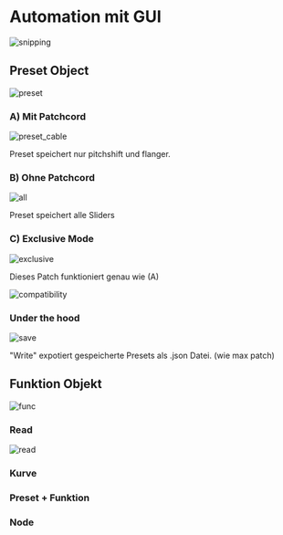 # Automation mit GUI



![snipping](C:\Users\chikashi\Desktop\Automation\K1\snipping.PNG)



## Preset Object



![preset](C:\Users\chikashi\Desktop\Automation\K1\preset.PNG)



### A) Mit Patchcord

![preset_cable](C:\Users\chikashi\Desktop\Automation\K1\preset_cable.PNG)



Preset speichert nur pitchshift und flanger.

### B) Ohne Patchcord

![all](C:\Users\chikashi\Desktop\Automation\K1\all.PNG)

Preset speichert alle Sliders

### C) Exclusive Mode

![exclusive](C:\Users\chikashi\Desktop\Automation\K1\exclusive.PNG)

Dieses Patch funktioniert genau wie (A)

![compatibility](C:\Users\chikashi\Desktop\Automation\K1\compatibility.PNG)

### Under the hood

![save](C:\Users\chikashi\Desktop\Automation\K1\save.PNG)

"Write" expotiert gespeicherte Presets als .json Datei. (wie max patch)

## Funktion Objekt

![func](C:\Users\chikashi\Desktop\Automation\K1\func.PNG)


### Read

![read](C:\Users\chikashi\Desktop\Automation\K1\read.PNG)

### Kurve




### Preset + Funktion



### Node
